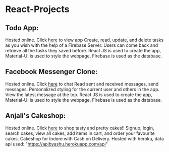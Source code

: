 # React-Projects


## Todo App:

Hosted online. Click <a href="https://todo-app-5258f.web.app/">here</a> to view app
Create, read, update, and delete tasks as you wish with the help of a Firebase Server. Users can come back and retrieve all the tasks they saved before.
React JS is used to create the app, Material-UI is used to style the webpage, Firebase is used as the database.

## Facebook Messenger Clone:

Hosted online. Click <a href="https://facebook-messenger-3f629.web.app/">here</a> to chat
Read sent and received messages, send messages. Personalized styling for the current user and others in the app. View the latest message at the top.
React JS is used to create the app, Material-UI is used to style the webpage, Firebase is used as the database.

## Anjali's Cakeshop:

Hosted online. Click <a href="https://anjaliscakes.herokuapp.com/">here</a> to shop tasty and pretty cakes!!
Signup, login, search cakes, view all cakes, add items in cart, and order your favourite cakes. Cakeshop for Indore with Cash on Delivery. Hosted with heroku, data api used: "https://apibyashu.herokuapp.com/api"
